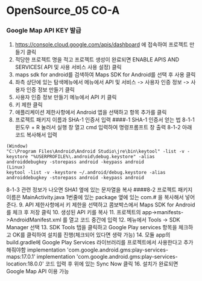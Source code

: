 # OpenSource_05 CO-A
### Google Map API KEY 발급
1. https://console.cloud.google.com/apis/dashboard 에 접속하여 프로젝트 만들기 클릭
2. 적당한 프로젝트 명을 적고 프로젝트 생성이 완료되면 ENABLE APIS AND SERVICES( API 및 사용 서비스 사용 설정) 클릭
3. maps sdk for android를 검색하여 Maps SDK for Android를 선택 후 사용 클릭
4. 좌측 상단에 있는 탐색메뉴에서 메뉴에서 API 및 서비스 -> 사용자 인증 정보 -> 사용자 인증 정보 만들기 클릭
5. 사용자 인증 정보 만들기 메뉴에서 API 키 클릭
6. 키 제한 클릭
7. 애플리케이션 제한사항에서  Android 앱을 선택하고 항목  추가를 클릭
8. 프로젝트 패키지 이름과 SHA-1 인증서 입력 
####-1 SHA-1 인증서 얻는 법
8-1-1 윈도우 + R 눌러서 실행 창 열고 cmd 입력하여 명령프롬프트 창 출력
8-1-2 아래 코드 복사해서 입력
```
(Window) 
"C:\Program Files\Android\Android Studio\jre\bin\keytool" -list -v -keystore "%USERPROFILE%\.android\debug.keystore" -alias androiddebugkey -storepass android -keypass android
(Linux)
keytool -list -v -keystore ~/.android/debug.keystore -alias androiddebugkey -storepass android -keypass android
```
8-1-3 관련 정보가 나오면 SHA1 옆에 있는 문자열을 복사
####8-2 프로젝트 패키지 이름은 MainActivity.java 1번줄에 있는 package 옆에 있는 com.# 을 복사해서 넣어준다.
9. API 제한사항에서 키 제한을 선택하고 콤보박스에서 Maps SDK for Android를 체크 후 저장 클릭
10. 생성된 API 키를 복사
11. 프로젝트의 app->manifests->AndroidManifest.xml 를 열고 코드 중간에 <meta-data android:name="com.google.android.geo.API_KEY" android:value="API키" /> 입력
12. 메뉴에서 Tools -> SDK Manager 선택
13. SDK Tools 탭을 클릭하고 Google Play services 항목을 체크하고 OK를 클릭하여 설치를 진행(체크되어 있다면 생략 가능)
14. 모듈 app의 build.gradle에 Google Play Services 라이브러리를 프로젝트에서 사용한다고 추가해줘야함 
    implementation 'com.google.android.gms:play-services-maps:17.0.1'
    implementation 'com.google.android.gms:play-services-location:18.0.0' 코드 입력 후 위에 있는 Sync Now 클릭
16. 설치가 완료되면 Google Map API 이용 가능
